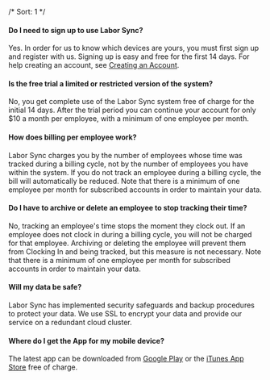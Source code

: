 /*
Sort: 1
*/
#### Do I need to sign up to use Labor Sync?
Yes.  In order for us to know which devices are yours, you must first sign up and register with us.  Signing up is easy and free for the first 14 days. For help creating an account, see [Creating an Account](%base_url%/getting-started/creating-an-account).
#### Is the free trial a limited or restricted version of the system?
No, you get complete use of the Labor Sync system free of charge for the initial 14 days. After the trial period you can continue your account for only $10 a month per employee, with a minimum of one employee per month.
#### How does billing per employee work?
Labor Sync charges you by the number of employees whose time was tracked during a billing cycle, not by the number of employees you have within the system. If you do not track an employee during a billing cycle, the bill will automatically be reduced.  Note that there is a minimum of one employee per month for subscribed accounts in order to maintain your data.
#### Do I have to archive or delete an employee to stop tracking their time?
No, tracking an employee's time stops the moment they clock out. If an employee does not clock in during a billing cycle, you will not be charged for that employee.  Archiving or deleting the employee will prevent them from Clocking In and being tracked, but this measure is not necessary. Note that there is a minimum of one employee per month for subscribed accounts in order to maintain your data.
#### Will my data be safe?
Labor Sync has implemented security safeguards and backup procedures to protect your data. We use SSL to encrypt your data and provide our service on a redundant cloud cluster.
#### Where do I get the App for my mobile device?
The latest app can be downloaded from [Google Play](http://play.google.com/store/apps/details?id=com.laborsync.mobile) or the [iTunes App Store](http://itunes.apple.com/us/app/labor-sync/id457863027) free of charge.